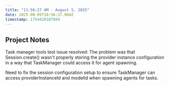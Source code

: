 ```yaml
---
title: "11:56:27 AM - August 5, 2025"
date: 2025-08-05T18:56:27.604Z
timestamp: 1754420187604
---
```


## Project Notes

Task manager tools test issue resolved: The problem was that Session.create() wasn't properly storing the provider instance configuration in a way that TaskManager could access it for agent spawning.

Need to fix the session configuration setup to ensure TaskManager can access providerInstanceId and modelId when spawning agents for tasks.
